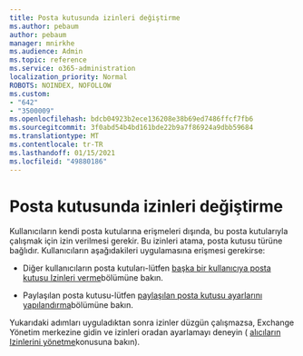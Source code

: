```yaml
---
title: Posta kutusunda izinleri değiştirme
ms.author: pebaum
author: pebaum
manager: mnirkhe
ms.audience: Admin
ms.topic: reference
ms.service: o365-administration
localization_priority: Normal
ROBOTS: NOINDEX, NOFOLLOW
ms.custom:
- "642"
- "3500009"
ms.openlocfilehash: bdcb04923b2ece136208e38b69ed7486ffcf7fb6
ms.sourcegitcommit: 3f0abd54b4bd161bde22b9a7f86924a9dbb59684
ms.translationtype: MT
ms.contentlocale: tr-TR
ms.lasthandoff: 01/15/2021
ms.locfileid: "49880186"
---
```

# <a name="changing-permissions-on-a-mailbox"></a>Posta kutusunda izinleri değiştirme

Kullanıcıların kendi posta kutularına erişmeleri dışında, bu posta kutularıyla çalışmak için izin verilmesi gerekir. Bu izinleri atama, posta kutusu türüne bağlıdır. Kullanıcıların aşağıdakileri uygulamasına erişmesi gerekirse:
  
- Diğer kullanıcıların posta kutuları-lütfen [başka bir kullanıcıya posta kutusu Izinleri verme](https://docs.microsoft.com/microsoft-365/admin/add-users/give-mailbox-permissions-to-another-user)bölümüne bakın.
    
- Paylaşılan posta kutusu-lütfen [paylaşılan posta kutusu ayarlarını yapılandırma](https://docs.microsoft.com/microsoft-365/admin/email/configure-a-shared-mailbox#add-or-remove-members)bölümüne bakın.
    
Yukarıdaki adımları uyguladıktan sonra izinler düzgün çalışmazsa, Exchange Yönetim merkezine gidin ve izinleri oradan ayarlamayı deneyin ( [alıcıların Izinlerini yönetme](https://technet.microsoft.com/library/jj919240%28v=exchg.150%29.aspx)konusuna bakın).
  
